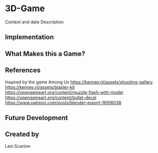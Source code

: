 # 3D-Game
Context and date
Description

## Implementation

## What Makes this a Game?

## References
Inspired by the game Among Us
https://kenney.nl/assets/shooting-gallery
https://kenney.nl/assets/blaster-kit
https://opengameart.org/content/muzzle-flash-with-model
https://opengameart.org/content/bullet-decal
https://www.patreon.com/posts/blender-export-16916038

## Future Development

## Created by
Lexi Scanlon
